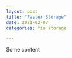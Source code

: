 ```yaml
---
layout: post
title: "Faster Storage"
date: 2021-02-07 
categories: fio storage

---
```


Some content
